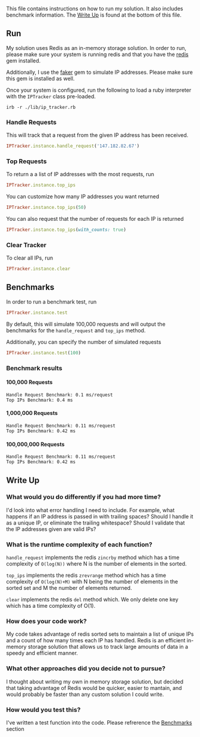 This file contains instructions on how to run my solution.  It also includes benchmark information.  The [Write Up](#write-up) is found at the bottom of this file.

## Run

My solution uses Redis as an in-memory storage solution.  In order to run, please make sure your system is running redis and that you have the [redis](https://github.com/redis/redis-rb) gem installed.

Additionally, I use the [faker](https://github.com/faker-ruby/faker) gem to simulate IP addresses.  Please make sure this gem is installed as well.

Once your system is configured, run the following to load a ruby interpreter with the `IPTracker` class pre-loaded.

```
irb -r ./lib/ip_tracker.rb
```

### Handle Requests

This will track that a request from the given IP address has been received.
```ruby
IPTracker.instance.handle_request('147.182.82.67')
```

### Top Requests

To return a a list of IP addresses with the most requests, run
```ruby
IPTracker.instance.top_ips
```

You can customize how many IP addresses you want returned
```ruby
IPTracker.instance.top_ips(50)
```

You can also request that the number of requests for each IP is returned
```ruby
IPTracker.instance.top_ips(with_counts: true)
```

### Clear Tracker

To clear all IPs, run
```ruby
IPTracker.instance.clear
```

## Benchmarks

In order to run a benchmark test, run
```ruby
IPTracker.instance.test
```
By default, this will simulate 100,000 requests and will output the benchmarks for the `handle_request` and `top_ips` method.

Additionally, you can specify the number of simulated requests
```ruby
IPTracker.instance.test(100)
```

### Benchmark results

#### 100,000 Requests
```
Handle Request Benchmark: 0.1 ms/request
Top IPs Benchmark: 0.4 ms
```

#### 1,000,000 Requests
```
Handle Request Benchmark: 0.11 ms/request
Top IPs Benchmark: 0.42 ms
```

#### 100,000,000 Requests
```
Handle Request Benchmark: 0.11 ms/request
Top IPs Benchmark: 0.42 ms
```

## Write Up

### What would you do differently if you had more time?
I'd look into what error handling I need to include.  For example, what happens if an IP address is passed in with trailing spaces?  Should I handle it as a unique IP, or eliminate the trailing whitespace?  Should I validate that the IP addresses given are valid IPs?


### What is the runtime complexity of each function?
`handle_request` implements the redis `zincrby` method which has a time complexity of `O(log(N))` where N is the number of elements in the sorted.

`top_ips` implements the redis `zrevrange` method which has a time complexity of `O(log(N)+M)` with N being the number of elements in the sorted set and M the number of elements returned.

`clear` implements the redis `del` method which.  We only delete one key which has a time complexity of O(1).

### How does your code work?
My code takes advantage of redis sorted sets to maintain a list of unique IPs and a count of how many times each IP has handled.  Redis is an efficient in-memory storage solution that allows us to track large amounts of data in a speedy and efficient manner.

### What other approaches did you decide not to pursue?
I thought about writing my own in memory storage solution, but decided that taking advantage of Redis would be quicker, easier to mantain, and would probably be faster than any custom solution I could write.

### How would you test this?
I've written a test function into the code.  Please refrerence the [Benchmarks](#benchmarks) section